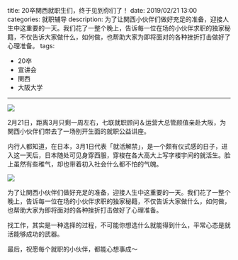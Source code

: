 title: 20卒関西就职生们，终于见到你们了！
date: 2019/02/21 13:00
categories: 就职辅导
description: 为了让関西小伙伴们做好充足的准备，迎接人生中这重要的一天。我们花了一整个晚上，告诉每一位在场的小伙伴求职的独家秘籍，不仅告诉大家做什么，如何做，也帮助大家为即将面对的各种挫折打击做好了心理准备。
tags:
- 20卒
- 宣讲会
- 関西
- 大阪大学

---

![](http://wx1.sinaimg.cn/mw690/a9a40e85gy1g0zyipd59hj21hc0xc7r6.jpg)

2月21日，距离3月只剩一周左右，七联就职顾问＆运营大总管颜值亲赴大阪，为関西小伙伴们带去了一场别开生面的就职公益讲座。

内行人都知道，在日本，3月1日代表「就活解禁」，是一个颇有仪式感的日子，进入这一天后，日本随处可见身穿西服，穿梭在各大高大上写字楼宇间的就活生。脸上虽然有些稚气，却也带着初入社会什么都不怕的气魄。

![](http://wx3.sinaimg.cn/mw690/a9a40e85gy1g0zyinao26j21hc0xch68.jpg)

为了让関西小伙伴们做好充足的准备，迎接人生中这重要的一天。我们花了一整个晚上，告诉每一位在场的小伙伴求职的独家秘籍，不仅告诉大家做什么，如何做，也帮助大家为即将面对的各种挫折打击做好了心理准备。

找工作，其实是一种选择的过程，不可能你想选什么就能得到什么，平常心态是就活能够成功的武器。

最后，祝愿每个就职的小伙伴，都能心想事成～